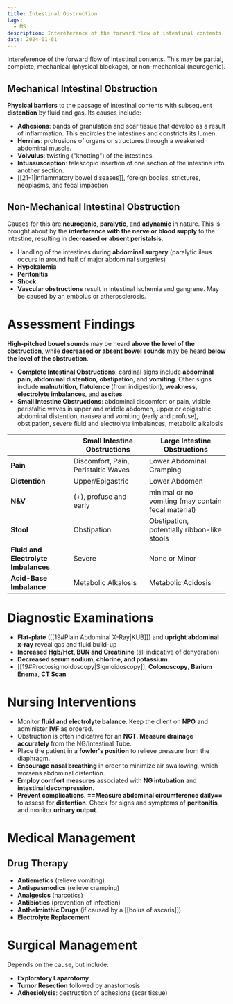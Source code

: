 ```yaml
---
title: Intestinal Obstruction
tags:
  - MS
description: Intereference of the forward flow of intestinal contents. This may be partial, complete, mechanical (physical blockage), or non-mechanical (neurogenic).
date: 2024-01-01
---
```

Intereference of the forward flow of intestinal contents. This may be partial, complete, mechanical (physical blockage), or non-mechanical (neurogenic).
## Mechanical Intestinal Obstruction
**Physical barriers** to the passage of intestinal contents with subsequent **distention** by fluid and gas. Its causes include:
- **Adhesions**: bands of granulation and scar tissue that develop as a result of inflammation. This encircles the intestines and constricts its lumen.
- **Hernias**: protrusions of organs or structures through a weakened abdominal muscle.
- **Volvulus**: twisting ("knotting") of the intestines.
- **Intussusception**: telescopic insertion of one section of the intestine into another section.
- [[21-1|Inflammatory bowel diseases]], foreign bodies, strictures, neoplasms, and fecal impaction
## Non-Mechanical Intestinal Obstruction
Causes for this are **neurogenic**, **paralytic**, and **adynamic** in nature. This is brought about by the **interference with the nerve or blood supply** to the intestine, resulting in **decreased or absent peristalsis**.
- Handling of the intestines during **abdominal surgery** (paralytic ileus occurs in around half of major abdominal surgeries)
- **Hypokalemia**
- **Peritonitis**
- **Shock**
- **Vascular obstructions** result in intestinal ischemia and gangrene. May be caused by an embolus or atherosclerosis.
# Assessment Findings
**High-pitched bowel sounds** may be heard **above the level of the obstruction**, while **decreased or absent bowel sounds** may be heard **below the level of the obstruction**.
- **Complete Intestinal Obstructions**: cardinal signs include **abdominal pain**, **abdominal distention**, **obstipation**, and **vomiting**. Other signs include **malnutrition**, **flatulence** (from indigestion), **weakness**, **electrolyte imbalances**, and **ascites**.
- **Small Intestine Obstructions**: abdominal discomfort or pain, visible peristaltic waves in upper and middle abdomen, upper or epigastric abdominal distention, nausea and vomiting (early and profuse), obstipation, severe fluid and electrolyte imbalances, metabolic alkalosis

| |Small Intestine Obstructions|Large Intestine Obstructions|
|-|-|-|
|**Pain**|Discomfort, Pain, Peristaltic Waves|Lower Abdominal Cramping|
|**Distention**|Upper/Epigastric|Lower Abdomen|
|**N&V**|(+), profuse and early|minimal or no vomiting (may contain fecal material)|
|**Stool**|Obstipation|Obstipation, potentially ribbon-like stools|
|**Fluid and Electrolyte Imbalances**|Severe|None or Minor|
|**Acid-Base Imbalance**|Metabolic Alkalosis|Metabolic Acidosis|
# Diagnostic Examinations
- **Flat-plate** ([[19#Plain Abdominal X-Ray|KUB]]) and **upright abdominal x-ray** reveal gas and fluid build-up
- **Increased Hgb/Hct, BUN and Creatinine** (all indicative of dehydration)
- **Decreased serum sodium, chlorine, and potassium**.
- [[19#Proctosigmoidoscopy|Sigmoidoscopy]], **Colonoscopy**, **Barium Enema**, **CT Scan**
# Nursing Interventions
- Monitor **fluid and electrolyte balance**. Keep the client on **NPO** and administer **IVF** as ordered.
- Obstruction is often indicative for an **NGT**. **Measure drainage accurately** from the NG/Intestinal Tube.
- Place the patient in a **fowler's position** to relieve pressure from the diaphragm.
- **Encourage nasal breathing** in order to minimize air swallowing, which worsens abdominal distention.
- **Employ comfort measures** associated with **NG intubation** and **intestinal decompression**.
- **Prevent complications**. **==Measure abdominal circumference daily==** to assess for **distention**. Check for signs and symptoms of **peritonitis**, and monitor **urinary output**.
# Medical Management
## Drug Therapy
- **Antiemetics** (relieve vomiting)
- **Antispasmodics** (relieve cramping)
- **Analgesics** (narcotics)
- **Antibiotics** (prevention of infection)
- **Anthelminthic Drugs** (if caused by a [[bolus of ascaris]])
- **Electrolyte Replacement**
# Surgical Management
Depends on the cause, but include:
- **Exploratory Laparotomy**
- **Tumor Resection** followed by anastomosis
- **Adhesiolysis**: destruction of adhesions (scar tissue)